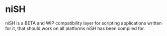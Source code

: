 # niSH
niSH is a BETA and WIP compatibility layer for scripting applications written for it, that should work on all platforms niSH has been compiled for. 

